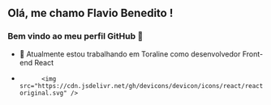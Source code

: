 ## Olá, me chamo Flavio Benedito ! 
### Bem vindo ao meu perfil GitHub 👋


- 🔭 Atualmente estou trabalhando em Toraline como desenvolvedor Front-end React
- 
            <img src="https://cdn.jsdelivr.net/gh/devicons/devicon/icons/react/react-original.svg" />
          
          
